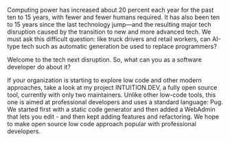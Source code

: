 Computing power has increased about 20 percent each year for the past ten to 15 years, with fewer and fewer humans required. It has also been ten to 15 years since the last technology jump—and the resulting major tech disruption caused by the transition to new and more advanced tech. We must ask this difficult question: like truck drivers and retail workers, can AI-type tech such as automatic generation be used to replace programmers?

Welcome to the tech next disruption. So, what can you as a software developer do about it? 

If your organization is starting to explore low code and other modern approaches, take a look at my project INTUITION.DEV, a fully open source tool, currently with only two maintainers. Unlike other low-code tools, this one is aimed at professional developers and uses a standard language: Pug. We started first with a static code generator and then added a WebAdmin that lets you edit - and then kept adding features and refactoring. We hope to make open source low code approach popular with professional developers.
